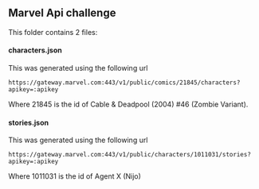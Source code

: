 ## Marvel Api challenge

This folder contains 2 files:

#### characters.json

This was generated using the following url

`https://gateway.marvel.com:443/v1/public/comics/21845/characters?apikey=:apikey`

Where 21845 is the id of Cable & Deadpool (2004) #46 (Zombie Variant).

#### stories.json

This was generated using the following url

`https://gateway.marvel.com:443/v1/public/characters/1011031/stories?apikey=:apikey`

Where 1011031 is the id of Agent X (Nijo)
